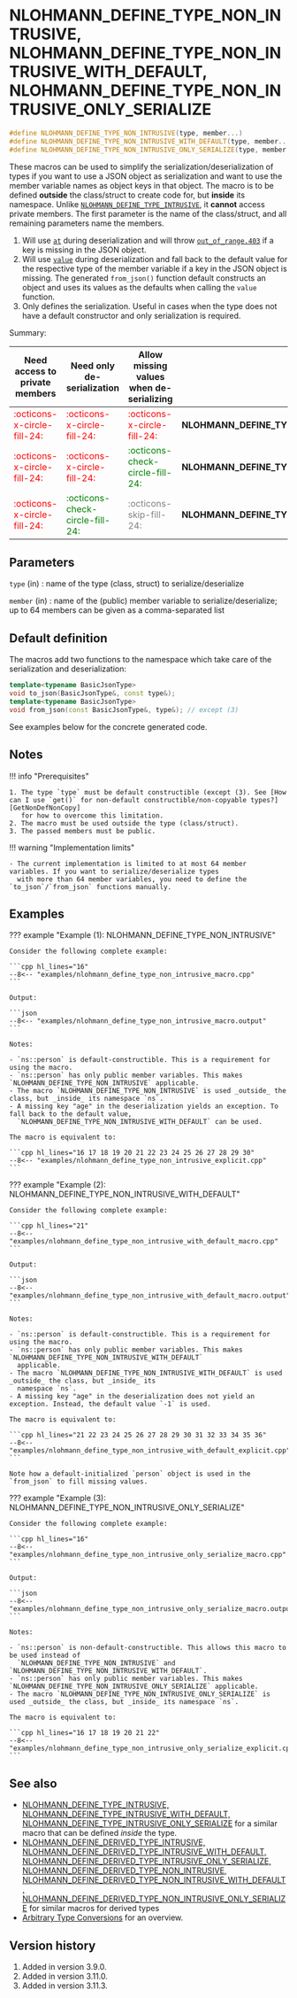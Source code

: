 # NLOHMANN_DEFINE_TYPE_NON_INTRUSIVE, NLOHMANN_DEFINE_TYPE_NON_INTRUSIVE_WITH_DEFAULT, NLOHMANN_DEFINE_TYPE_NON_INTRUSIVE_ONLY_SERIALIZE

```cpp
#define NLOHMANN_DEFINE_TYPE_NON_INTRUSIVE(type, member...)              // (1)
#define NLOHMANN_DEFINE_TYPE_NON_INTRUSIVE_WITH_DEFAULT(type, member...) // (2)
#define NLOHMANN_DEFINE_TYPE_NON_INTRUSIVE_ONLY_SERIALIZE(type, member...) // (3)
```

These macros can be used to simplify the serialization/deserialization of types if you want to use a JSON object as
serialization and want to use the member variable names as object keys in that object. The macro is to be defined
**outside** the class/struct to create code for, but **inside** its namespace. Unlike
[`NLOHMANN_DEFINE_TYPE_INTRUSIVE`](nlohmann_define_type_intrusive.md), it **cannot** access private members. The first
parameter is the name of the class/struct, and all remaining parameters name the members.

1. Will use [`at`](../basic_json/at.md) during deserialization and will throw
   [`out_of_range.403`](../../home/exceptions.md#jsonexceptionout_of_range403) if a key is missing in the JSON object.
2. Will use [`value`](../basic_json/value.md) during deserialization and fall back to the default value for the
   respective type of the member variable if a key in the JSON object is missing. The generated `from_json()` function
   default constructs an object and uses its values as the defaults when calling the `value` function.
3. Only defines the serialization. Useful in cases when the type does not have a default constructor and only serialization is required.

Summary:

| Need access to private members                                   | Need only de-serialization                                       | Allow missing values when de-serializing                         | macro                                                 |
|------------------------------------------------------------------|------------------------------------------------------------------|------------------------------------------------------------------|-------------------------------------------------------|
| <div style="color: red;">:octicons-x-circle-fill-24:</div>       | <div style="color: red;">:octicons-x-circle-fill-24:</div>       | <div style="color: red;">:octicons-x-circle-fill-24:</div>       | **NLOHMANN_DEFINE_TYPE_NON_INTRUSIVE**                |
| <div style="color: red;">:octicons-x-circle-fill-24:</div>       | <div style="color: red;">:octicons-x-circle-fill-24:</div>       | <div style="color: green;">:octicons-check-circle-fill-24:</div> | **NLOHMANN_DEFINE_TYPE_NON_INTRUSIVE_WITH_DEFAULT**   |
| <div style="color: red;">:octicons-x-circle-fill-24:</div>       | <div style="color: green;">:octicons-check-circle-fill-24:</div> | <div style="color: grey;">:octicons-skip-fill-24:</div>          | **NLOHMANN_DEFINE_TYPE_NON_INTRUSIVE_ONLY_SERIALIZE** |

## Parameters

`type` (in)
:   name of the type (class, struct) to serialize/deserialize

`member` (in)
:   name of the (public) member variable to serialize/deserialize; up to 64 members can be given as a comma-separated list

## Default definition

The macros add two functions to the namespace which take care of the serialization and deserialization:

```cpp
template<typename BasicJsonType>
void to_json(BasicJsonType&, const type&);
template<typename BasicJsonType>
void from_json(const BasicJsonType&, type&); // except (3)
```

See examples below for the concrete generated code.

## Notes

!!! info "Prerequisites"

    1. The type `type` must be default constructible (except (3). See [How can I use `get()` for non-default constructible/non-copyable types?][GetNonDefNonCopy]
       for how to overcome this limitation.
    2. The macro must be used outside the type (class/struct).
    3. The passed members must be public.

[GetNonDefNonCopy]: ../../features/arbitrary_types.md#how-can-i-use-get-for-non-default-constructiblenon-copyable-types

!!! warning "Implementation limits"

    - The current implementation is limited to at most 64 member variables. If you want to serialize/deserialize types
      with more than 64 member variables, you need to define the `to_json`/`from_json` functions manually.

## Examples

??? example "Example (1): NLOHMANN_DEFINE_TYPE_NON_INTRUSIVE"

    Consider the following complete example:

    ```cpp hl_lines="16"
    --8<-- "examples/nlohmann_define_type_non_intrusive_macro.cpp"
    ```
    
    Output:
    
    ```json
    --8<-- "examples/nlohmann_define_type_non_intrusive_macro.output"
    ```

    Notes:

    - `ns::person` is default-constructible. This is a requirement for using the macro.
    - `ns::person` has only public member variables. This makes `NLOHMANN_DEFINE_TYPE_NON_INTRUSIVE` applicable.
    - The macro `NLOHMANN_DEFINE_TYPE_NON_INTRUSIVE` is used _outside_ the class, but _inside_ its namespace `ns`.
    - A missing key "age" in the deserialization yields an exception. To fall back to the default value,
      `NLOHMANN_DEFINE_TYPE_NON_INTRUSIVE_WITH_DEFAULT` can be used.

    The macro is equivalent to:

    ```cpp hl_lines="16 17 18 19 20 21 22 23 24 25 26 27 28 29 30"
    --8<-- "examples/nlohmann_define_type_non_intrusive_explicit.cpp"
    ```

??? example "Example (2): NLOHMANN_DEFINE_TYPE_NON_INTRUSIVE_WITH_DEFAULT"

    Consider the following complete example:

    ```cpp hl_lines="21"
    --8<-- "examples/nlohmann_define_type_non_intrusive_with_default_macro.cpp"
    ```
    
    Output:
    
    ```json
    --8<-- "examples/nlohmann_define_type_non_intrusive_with_default_macro.output"
    ```

    Notes:

    - `ns::person` is default-constructible. This is a requirement for using the macro.
    - `ns::person` has only public member variables. This makes `NLOHMANN_DEFINE_TYPE_NON_INTRUSIVE_WITH_DEFAULT`
      applicable.
    - The macro `NLOHMANN_DEFINE_TYPE_NON_INTRUSIVE_WITH_DEFAULT` is used _outside_ the class, but _inside_ its
      namespace `ns`.
    - A missing key "age" in the deserialization does not yield an exception. Instead, the default value `-1` is used.

    The macro is equivalent to:

    ```cpp hl_lines="21 22 23 24 25 26 27 28 29 30 31 32 33 34 35 36"
    --8<-- "examples/nlohmann_define_type_non_intrusive_with_default_explicit.cpp"
    ```

    Note how a default-initialized `person` object is used in the `from_json` to fill missing values.

??? example "Example (3): NLOHMANN_DEFINE_TYPE_NON_INTRUSIVE_ONLY_SERIALIZE"

    Consider the following complete example:

    ```cpp hl_lines="16"
    --8<-- "examples/nlohmann_define_type_non_intrusive_only_serialize_macro.cpp"
    ```
    
    Output:
    
    ```json
    --8<-- "examples/nlohmann_define_type_non_intrusive_only_serialize_macro.output"
    ```

    Notes:

    - `ns::person` is non-default-constructible. This allows this macro to be used instead of 
      `NLOHMANN_DEFINE_TYPE_NON_INTRUSIVE` and `NLOHMANN_DEFINE_TYPE_NON_INTRUSIVE_WITH_DEFAULT`.
    - `ns::person` has only public member variables. This makes `NLOHMANN_DEFINE_TYPE_NON_INTRUSIVE_ONLY_SERIALIZE` applicable.
    - The macro `NLOHMANN_DEFINE_TYPE_NON_INTRUSIVE_ONLY_SERIALIZE` is used _outside_ the class, but _inside_ its namespace `ns`.

    The macro is equivalent to:

    ```cpp hl_lines="16 17 18 19 20 21 22"
    --8<-- "examples/nlohmann_define_type_non_intrusive_only_serialize_explicit.cpp"
    ```

## See also

- [NLOHMANN_DEFINE_TYPE_INTRUSIVE, NLOHMANN_DEFINE_TYPE_INTRUSIVE_WITH_DEFAULT,
  NLOHMANN_DEFINE_TYPE_INTRUSIVE_ONLY_SERIALIZE](nlohmann_define_type_intrusive.md)
  for a similar macro that can be defined _inside_ the type.
- [NLOHMANN_DEFINE_DERIVED_TYPE_INTRUSIVE, NLOHMANN_DEFINE_DERIVED_TYPE_INTRUSIVE_WITH_DEFAULT,
  NLOHMANN_DEFINE_DERIVED_TYPE_INTRUSIVE_ONLY_SERIALIZE, NLOHMANN_DEFINE_DERIVED_TYPE_NON_INTRUSIVE,
  NLOHMANN_DEFINE_DERIVED_TYPE_NON_INTRUSIVE_WITH_DEFAULT,
  NLOHMANN_DEFINE_DERIVED_TYPE_NON_INTRUSIVE_ONLY_SERIALIZE](nlohmann_define_derived_type.md) for similar macros for
  derived types
- [Arbitrary Type Conversions](../../features/arbitrary_types.md) for an overview.

## Version history

1. Added in version 3.9.0.
2. Added in version 3.11.0.
3. Added in version 3.11.3.
